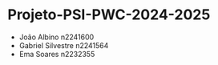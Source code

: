 # Projeto-PSI-PWC-2024-2025

- João Albino n2241600
- Gabriel Silvestre n2241564
- Ema Soares n2232355

